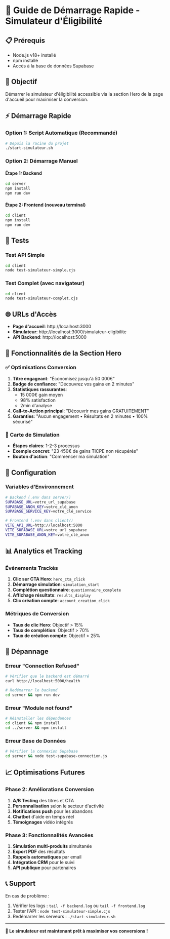 # 🚀 Guide de Démarrage Rapide - Simulateur d'Éligibilité

## 📋 Prérequis

- Node.js v18+ installé
- npm installé
- Accès à la base de données Supabase

## 🎯 Objectif

Démarrer le simulateur d'éligibilité accessible via la section Hero de la page d'accueil pour maximiser la conversion.

## ⚡ Démarrage Rapide

### Option 1: Script Automatique (Recommandé)

```bash
# Depuis la racine du projet
./start-simulateur.sh
```

### Option 2: Démarrage Manuel

#### Étape 1: Backend
```bash
cd server
npm install
npm run dev
```

#### Étape 2: Frontend (nouveau terminal)
```bash
cd client
npm install
npm run dev
```

## 🧪 Tests

### Test API Simple
```bash
cd client
node test-simulateur-simple.cjs
```

### Test Complet (avec navigateur)
```bash
cd client
node test-simulateur-complet.cjs
```

## 🌐 URLs d'Accès

- **Page d'accueil**: http://localhost:3000
- **Simulateur**: http://localhost:3000/simulateur-eligibilite
- **API Backend**: http://localhost:5000

## 🎨 Fonctionnalités de la Section Hero

### ✅ Optimisations Conversion

1. **Titre engageant**: "Économisez jusqu'à 50 000€"
2. **Badge de confiance**: "Découvrez vos gains en 2 minutes"
3. **Statistiques rassurantes**: 
   - 15 000€ gain moyen
   - 98% satisfaction
   - 2min d'analyse
4. **Call-to-Action principal**: "Découvrir mes gains GRATUITEMENT"
5. **Garanties**: "Aucun engagement • Résultats en 2 minutes • 100% sécurisé"

### 🎯 Carte de Simulation

- **Étapes claires**: 1-2-3 processus
- **Exemple concret**: "23 450€ de gains TICPE non récupérés"
- **Bouton d'action**: "Commencer ma simulation"

## 🔧 Configuration

### Variables d'Environnement

```bash
# Backend (.env dans server/)
SUPABASE_URL=votre_url_supabase
SUPABASE_ANON_KEY=votre_clé_anon
SUPABASE_SERVICE_KEY=votre_clé_service

# Frontend (.env dans client/)
VITE_API_URL=http://localhost:5000
VITE_SUPABASE_URL=votre_url_supabase
VITE_SUPABASE_ANON_KEY=votre_clé_anon
```

## 📊 Analytics et Tracking

### Événements Trackés

1. **Clic sur CTA Hero**: `hero_cta_click`
2. **Démarrage simulation**: `simulation_start`
3. **Complétion questionnaire**: `questionnaire_complete`
4. **Affichage résultats**: `results_display`
5. **Clic création compte**: `account_creation_click`

### Métriques de Conversion

- **Taux de clic Hero**: Objectif > 15%
- **Taux de complétion**: Objectif > 70%
- **Taux de création compte**: Objectif > 25%

## 🚨 Dépannage

### Erreur "Connection Refused"

```bash
# Vérifier que le backend est démarré
curl http://localhost:5000/health

# Redémarrer le backend
cd server && npm run dev
```

### Erreur "Module not found"

```bash
# Réinstaller les dépendances
cd client && npm install
cd ../server && npm install
```

### Erreur Base de Données

```bash
# Vérifier la connexion Supabase
cd server && node test-supabase-connection.js
```

## 📈 Optimisations Futures

### Phase 2: Améliorations Conversion

1. **A/B Testing** des titres et CTA
2. **Personnalisation** selon le secteur d'activité
3. **Notifications push** pour les abandons
4. **Chatbot** d'aide en temps réel
5. **Témoignages** vidéo intégrés

### Phase 3: Fonctionnalités Avancées

1. **Simulation multi-produits** simultanée
2. **Export PDF** des résultats
3. **Rappels automatiques** par email
4. **Intégration CRM** pour le suivi
5. **API publique** pour partenaires

## 📞 Support

En cas de problème :

1. Vérifier les logs : `tail -f backend.log` ou `tail -f frontend.log`
2. Tester l'API : `node test-simulateur-simple.cjs`
3. Redémarrer les serveurs : `./start-simulateur.sh`

---

**🎉 Le simulateur est maintenant prêt à maximiser vos conversions !** 